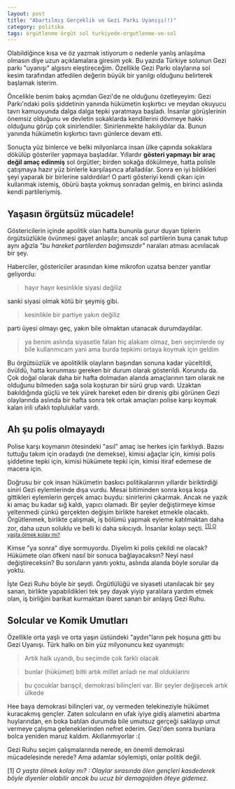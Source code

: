 ```yaml
---
layout: post
title: "Abartılmış Gerçeklik ve Gezi Parkı Uyanışı(!)"
category: politika
tags: örgütlenme örgüt sol turkiyede-orgutlenme-ve-sol
---
```


Olabildiğince kısa ve öz yazmak istiyorum o nedenle yanlış anlaşılma olmasın diye uzun açıklamalara giresim yok. Bu yazıda Türkiye solunun Gezi parkı "uyanışı" algısını eleştireceğim. Özellikle Gezi Parkı olaylarına sol kesim tarafından atfedilen değerin büyük bir yanılgı olduğunu belirterek başlamak isterim.

Öncelikle benim bakış açımdan Gezi'de ne olduğunu özetleyeyim: Gezi Parkı'ndaki polis şiddetinin yanında hükümetin kışkırtıcı ve meydan okuyucu tavrı kamuoyunda dalga dalga tepki yaratmaya başladı. İnsanlar görüşlerinin önemsiz olduğunu ve devletin sokaklarda kendilerini dövmeye hakkı olduğunu görüp çok sinirlendiler. Sinirlenmekte hakılıydılar da. Bunun yanında hükümetin kışkırtıcı tavrı günlerce devam etti.

Sonuçta yüz binlerce ve belki milyonlarca insan ülke çapında sokaklara dökülüp gösteriler yapmaya başladılar. Yıllardır **gösteri yapmayı bir araç değil amaç edinmiş** sol örgütler; birden sokağa dökülmeye, hatta polisle çatışmaya hazır yüz binlerle karşılaşınca afalladılar. Sonra en iyi bildikleri şeyi yaparak bir birlerine saldırdılar! O parti gösteriyi kendi çıkarı için kullanmak istemiş, öbürü başta yokmuş sonradan gelmiş, en birinci aslında kendi partileriymiş.

Yaşasın örgütsüz mücadele!
--------------------------

Göstericilerin içinde apolitik olan hatta bununla gurur duyan tiplerin örgütsüzlükle övünmesi gayet anlaşılır; ancak sol partilerin buna çanak tutup aynı ağızla _"bu hareket partilerden bağımsızdır"_ naraları atması acınılacak bir şey.

Haberciler, göstericiler arasından kime mikrofon uzatsa benzer yanıtlar geliyordu:

> hayır hayır kesinlikle siyasi değiliz

sanki siyasi olmak kötü bir şeymiş gibi.

> kesinlikle bir partiye yakın değiliz

parti üyesi olmayı geç, yakın bile olmaktan utanacak durumdaydılar.

> ya benim aslında siyasetle falan hiç alakam olmaz, ben seçimlerde oy bile kullanmıcam yani ama burda tepkimi ortaya koymak için geldim

Bu örgütsüzlük ve apolitiklik olayların başından sonuna kadar yüceltildi, övüldü, hatta korunması gereken bir durum olarak gösterildi. Korundu da. Çok doğal olarak daha bir hafta dolmadan alanda amaçlarının tam olarak ne olduğunu bilmeden sağa sola koşturan bir sürü grup vardı. Uzaktan bakıldığında güçlü ve tek yürek hareket eden bir direniş gibi görünen Gezi olaylarında aslında bir hafta sonra tek ortak amaçları polise karşı koymak kalan irili ufaklı topluluklar vardı.

Ah şu polis olmayaydı
---------------------

Polise karşı koymanın ötesindeki "asıl" amaç ise herkes için farklıydı. Bazısı tuttuğu takım için oradaydı (ne demekse), kimisi ağaçlar için, kimisi polis şiddetine tepki için, kimisi hükümete tepki için, kimisi itiraf edemese de macera için.

Doğrusu bir çok insan hükümetin baskıcı politikalarının yıllardır biriktirdiği siniri Gezi eylemlerinde dışa vurdu. Mesai bitiminden sonra koşa koşa gittikleri eylemlerin gerçek amacı buydu: sinirlerini çıkarmak. Ancak ne yazık ki amaç bu kadar sığ kaldı, yapıcı olamadı. Bir şeyler değiştirmeye kimse yeltenmedi çünkü gerçekten değişim birlikte hareket etmekle olacaktı. Örgütlenmek, birlikte çalışmak, iş bölümü yapmak eyleme katılmaktan daha zor, daha uzun soluklu ve belli ki daha sıkıcıydı. İnsanlar kolayı seçti. <sup><a href="#O yaşta ölmek kolay mı?">[1] O yaşta ölmek kolay mı?</a></sup>

Kimse "ya sonra" diye sormuyordu. Diyelim ki polis çekildi ne olacak? Hükümete olan öfkeni nasıl bir sonuca bağlayacaksın? Neyi nasıl değiştireceksin? Bu soruların yanıtı yoktu, aslında alanda böyle sorular da yoktu.

İşte Gezi Ruhu böyle bir şeydi. Örgütlülüğü ve siyaseti utanılacak bir şey sanan, birlikte yapabildikleri tek şey dayak yiyip yaralılara yardım etmek olan, iş birliğini barikat kurmaktan ibaret sanan bir anlayış Gezi Ruhu.

Solcular ve Komik Umutları
--------------------------

Özellikle orta yaşlı ve orta yaşın üstündeki "aydın"ların pek hoşuna gitti bu Gezi Uyanışı. Türk halkı on bin yüz milyonuncu kez uyanmıştı:

> Artık halk uyandı, bu seçimde çok farklı olacak

> bunlar (hükümet) bitti artık millet anladı ne mal olduklarını

> bu çocuklar barışçıl, demokrasi bilinçleri var. Bir şeyler değişecek artık ülkede

Hee baya demokrasi bilinçleri var, oy vermeden telekineziyle hükümet kuracakmış gençler. Zaten solcuların en ufak iyiye gidiş alametini abartma huylarından, en boka batılan durumda bile umutsuz gerçeği saklayıp umut vermeye çalışma geleneklerinden nefret ederim. Gezi'den sonra bunlara bolca yeniden maruz kaldım. Akıllanmıyorlar :(

Gezi Ruhu seçim çalışmalarında nerede, en önemli demokrasi mücadelesinde nerede? Ama adamlar söylemişti, onlar politik değil.

<span id="O yaşta ölmek kolay mı?"> </span>

[1] _O yaşta ölmek kolay mı? : Olaylar sırasında ölen gençleri kasdederek böyle diyenler olabilir ancak bu ucuz bir demagojiden öteye gidemez._
